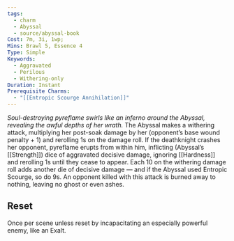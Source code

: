 ```yaml
---
tags:
  - charm
  - Abyssal
  - source/abyssal-book
Cost: 7m, 3i, 1wp; 
Mins: Brawl 5, Essence 4
Type: Simple
Keywords:
  - Aggravated
  - Perilous
  - Withering-only
Duration: Instant
Prerequisite Charms:
  - "[[Entropic Scourge Annihilation]]"
---
```

*Soul-destroying pyreflame swirls like an inferno around the Abyssal, revealing the awful depths of her wrath.*
The Abyssal makes a withering attack, multiplying her post-soak damage by her (opponent’s base wound penalty + 1) and rerolling 1s on the damage roll.
If the deathknight crashes her opponent, pyreflame erupts from within him, inflicting (Abyssal’s [[Strength]]) dice of aggravated decisive damage, ignoring [[Hardness]] and rerolling 1s until they cease to appear. Each 10 on the withering damage roll adds another die of decisive damage — and if the Abyssal used Entropic Scourge, so do 9s. An opponent killed with this attack is burned away to nothing, leaving no ghost or even ashes.
## Reset 
Once per scene unless reset by incapacitating an especially powerful enemy, like an Exalt.